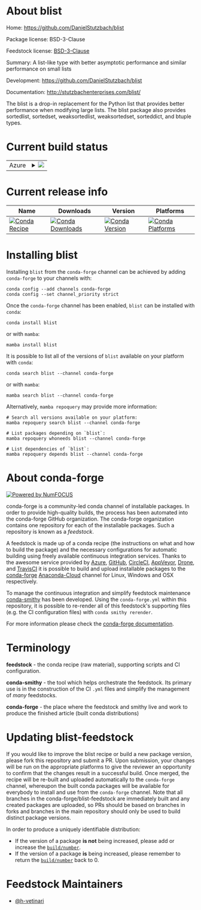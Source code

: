 About blist
===========

Home: https://github.com/DanielStutzbach/blist

Package license: BSD-3-Clause

Feedstock license: [BSD-3-Clause](https://github.com/conda-forge/blist-feedstock/blob/main/LICENSE.txt)

Summary: A list-like type with better asymptotic performance and similar performance on small lists 

Development: https://github.com/DanielStutzbach/blist

Documentation: http://stutzbachenterprises.com/blist/

The blist is a drop-in replacement for the Python list that provides better performance
when modifying large lists. The blist package also provides sortedlist, sortedset,
weaksortedlist, weaksortedset, sorteddict, and btuple types.


Current build status
====================


<table>
    
  <tr>
    <td>Azure</td>
    <td>
      <details>
        <summary>
          <a href="https://dev.azure.com/conda-forge/feedstock-builds/_build/latest?definitionId=9484&branchName=main">
            <img src="https://dev.azure.com/conda-forge/feedstock-builds/_apis/build/status/blist-feedstock?branchName=main">
          </a>
        </summary>
        <table>
          <thead><tr><th>Variant</th><th>Status</th></tr></thead>
          <tbody><tr>
              <td>linux_64_python3.10.____cpython</td>
              <td>
                <a href="https://dev.azure.com/conda-forge/feedstock-builds/_build/latest?definitionId=9484&branchName=main">
                  <img src="https://dev.azure.com/conda-forge/feedstock-builds/_apis/build/status/blist-feedstock?branchName=main&jobName=linux&configuration=linux_64_python3.10.____cpython" alt="variant">
                </a>
              </td>
            </tr><tr>
              <td>linux_64_python3.11.____cpython</td>
              <td>
                <a href="https://dev.azure.com/conda-forge/feedstock-builds/_build/latest?definitionId=9484&branchName=main">
                  <img src="https://dev.azure.com/conda-forge/feedstock-builds/_apis/build/status/blist-feedstock?branchName=main&jobName=linux&configuration=linux_64_python3.11.____cpython" alt="variant">
                </a>
              </td>
            </tr><tr>
              <td>linux_64_python3.8.____cpython</td>
              <td>
                <a href="https://dev.azure.com/conda-forge/feedstock-builds/_build/latest?definitionId=9484&branchName=main">
                  <img src="https://dev.azure.com/conda-forge/feedstock-builds/_apis/build/status/blist-feedstock?branchName=main&jobName=linux&configuration=linux_64_python3.8.____cpython" alt="variant">
                </a>
              </td>
            </tr><tr>
              <td>linux_64_python3.9.____cpython</td>
              <td>
                <a href="https://dev.azure.com/conda-forge/feedstock-builds/_build/latest?definitionId=9484&branchName=main">
                  <img src="https://dev.azure.com/conda-forge/feedstock-builds/_apis/build/status/blist-feedstock?branchName=main&jobName=linux&configuration=linux_64_python3.9.____cpython" alt="variant">
                </a>
              </td>
            </tr><tr>
              <td>osx_64_python3.10.____cpython</td>
              <td>
                <a href="https://dev.azure.com/conda-forge/feedstock-builds/_build/latest?definitionId=9484&branchName=main">
                  <img src="https://dev.azure.com/conda-forge/feedstock-builds/_apis/build/status/blist-feedstock?branchName=main&jobName=osx&configuration=osx_64_python3.10.____cpython" alt="variant">
                </a>
              </td>
            </tr><tr>
              <td>osx_64_python3.11.____cpython</td>
              <td>
                <a href="https://dev.azure.com/conda-forge/feedstock-builds/_build/latest?definitionId=9484&branchName=main">
                  <img src="https://dev.azure.com/conda-forge/feedstock-builds/_apis/build/status/blist-feedstock?branchName=main&jobName=osx&configuration=osx_64_python3.11.____cpython" alt="variant">
                </a>
              </td>
            </tr><tr>
              <td>osx_64_python3.8.____cpython</td>
              <td>
                <a href="https://dev.azure.com/conda-forge/feedstock-builds/_build/latest?definitionId=9484&branchName=main">
                  <img src="https://dev.azure.com/conda-forge/feedstock-builds/_apis/build/status/blist-feedstock?branchName=main&jobName=osx&configuration=osx_64_python3.8.____cpython" alt="variant">
                </a>
              </td>
            </tr><tr>
              <td>osx_64_python3.9.____cpython</td>
              <td>
                <a href="https://dev.azure.com/conda-forge/feedstock-builds/_build/latest?definitionId=9484&branchName=main">
                  <img src="https://dev.azure.com/conda-forge/feedstock-builds/_apis/build/status/blist-feedstock?branchName=main&jobName=osx&configuration=osx_64_python3.9.____cpython" alt="variant">
                </a>
              </td>
            </tr><tr>
              <td>win_64_python3.10.____cpython</td>
              <td>
                <a href="https://dev.azure.com/conda-forge/feedstock-builds/_build/latest?definitionId=9484&branchName=main">
                  <img src="https://dev.azure.com/conda-forge/feedstock-builds/_apis/build/status/blist-feedstock?branchName=main&jobName=win&configuration=win_64_python3.10.____cpython" alt="variant">
                </a>
              </td>
            </tr><tr>
              <td>win_64_python3.11.____cpython</td>
              <td>
                <a href="https://dev.azure.com/conda-forge/feedstock-builds/_build/latest?definitionId=9484&branchName=main">
                  <img src="https://dev.azure.com/conda-forge/feedstock-builds/_apis/build/status/blist-feedstock?branchName=main&jobName=win&configuration=win_64_python3.11.____cpython" alt="variant">
                </a>
              </td>
            </tr><tr>
              <td>win_64_python3.8.____cpython</td>
              <td>
                <a href="https://dev.azure.com/conda-forge/feedstock-builds/_build/latest?definitionId=9484&branchName=main">
                  <img src="https://dev.azure.com/conda-forge/feedstock-builds/_apis/build/status/blist-feedstock?branchName=main&jobName=win&configuration=win_64_python3.8.____cpython" alt="variant">
                </a>
              </td>
            </tr><tr>
              <td>win_64_python3.9.____cpython</td>
              <td>
                <a href="https://dev.azure.com/conda-forge/feedstock-builds/_build/latest?definitionId=9484&branchName=main">
                  <img src="https://dev.azure.com/conda-forge/feedstock-builds/_apis/build/status/blist-feedstock?branchName=main&jobName=win&configuration=win_64_python3.9.____cpython" alt="variant">
                </a>
              </td>
            </tr>
          </tbody>
        </table>
      </details>
    </td>
  </tr>
</table>

Current release info
====================

| Name | Downloads | Version | Platforms |
| --- | --- | --- | --- |
| [![Conda Recipe](https://img.shields.io/badge/recipe-blist-green.svg)](https://anaconda.org/conda-forge/blist) | [![Conda Downloads](https://img.shields.io/conda/dn/conda-forge/blist.svg)](https://anaconda.org/conda-forge/blist) | [![Conda Version](https://img.shields.io/conda/vn/conda-forge/blist.svg)](https://anaconda.org/conda-forge/blist) | [![Conda Platforms](https://img.shields.io/conda/pn/conda-forge/blist.svg)](https://anaconda.org/conda-forge/blist) |

Installing blist
================

Installing `blist` from the `conda-forge` channel can be achieved by adding `conda-forge` to your channels with:

```
conda config --add channels conda-forge
conda config --set channel_priority strict
```

Once the `conda-forge` channel has been enabled, `blist` can be installed with `conda`:

```
conda install blist
```

or with `mamba`:

```
mamba install blist
```

It is possible to list all of the versions of `blist` available on your platform with `conda`:

```
conda search blist --channel conda-forge
```

or with `mamba`:

```
mamba search blist --channel conda-forge
```

Alternatively, `mamba repoquery` may provide more information:

```
# Search all versions available on your platform:
mamba repoquery search blist --channel conda-forge

# List packages depending on `blist`:
mamba repoquery whoneeds blist --channel conda-forge

# List dependencies of `blist`:
mamba repoquery depends blist --channel conda-forge
```


About conda-forge
=================

[![Powered by
NumFOCUS](https://img.shields.io/badge/powered%20by-NumFOCUS-orange.svg?style=flat&colorA=E1523D&colorB=007D8A)](https://numfocus.org)

conda-forge is a community-led conda channel of installable packages.
In order to provide high-quality builds, the process has been automated into the
conda-forge GitHub organization. The conda-forge organization contains one repository
for each of the installable packages. Such a repository is known as a *feedstock*.

A feedstock is made up of a conda recipe (the instructions on what and how to build
the package) and the necessary configurations for automatic building using freely
available continuous integration services. Thanks to the awesome service provided by
[Azure](https://azure.microsoft.com/en-us/services/devops/), [GitHub](https://github.com/),
[CircleCI](https://circleci.com/), [AppVeyor](https://www.appveyor.com/),
[Drone](https://cloud.drone.io/welcome), and [TravisCI](https://travis-ci.com/)
it is possible to build and upload installable packages to the
[conda-forge](https://anaconda.org/conda-forge) [Anaconda-Cloud](https://anaconda.org/)
channel for Linux, Windows and OSX respectively.

To manage the continuous integration and simplify feedstock maintenance
[conda-smithy](https://github.com/conda-forge/conda-smithy) has been developed.
Using the ``conda-forge.yml`` within this repository, it is possible to re-render all of
this feedstock's supporting files (e.g. the CI configuration files) with ``conda smithy rerender``.

For more information please check the [conda-forge documentation](https://conda-forge.org/docs/).

Terminology
===========

**feedstock** - the conda recipe (raw material), supporting scripts and CI configuration.

**conda-smithy** - the tool which helps orchestrate the feedstock.
                   Its primary use is in the construction of the CI ``.yml`` files
                   and simplify the management of *many* feedstocks.

**conda-forge** - the place where the feedstock and smithy live and work to
                  produce the finished article (built conda distributions)


Updating blist-feedstock
========================

If you would like to improve the blist recipe or build a new
package version, please fork this repository and submit a PR. Upon submission,
your changes will be run on the appropriate platforms to give the reviewer an
opportunity to confirm that the changes result in a successful build. Once
merged, the recipe will be re-built and uploaded automatically to the
`conda-forge` channel, whereupon the built conda packages will be available for
everybody to install and use from the `conda-forge` channel.
Note that all branches in the conda-forge/blist-feedstock are
immediately built and any created packages are uploaded, so PRs should be based
on branches in forks and branches in the main repository should only be used to
build distinct package versions.

In order to produce a uniquely identifiable distribution:
 * If the version of a package **is not** being increased, please add or increase
   the [``build/number``](https://docs.conda.io/projects/conda-build/en/latest/resources/define-metadata.html#build-number-and-string).
 * If the version of a package **is** being increased, please remember to return
   the [``build/number``](https://docs.conda.io/projects/conda-build/en/latest/resources/define-metadata.html#build-number-and-string)
   back to 0.

Feedstock Maintainers
=====================

* [@h-vetinari](https://github.com/h-vetinari/)

